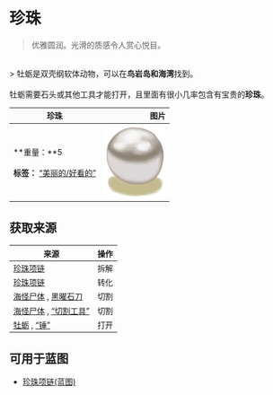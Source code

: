 # 珍珠  
> 优雅圆润。光滑的质感令人赏心悦目。  
<br>  
> 牡蛎是双壳纲软体动物，可以在<b>鸟岩岛和海湾</b>找到。<br><br>牡蛎需要石头或其他工具才能打开，且里面有很小几率包含有宝贵的<b>珍珠</b>。  
  
  珍珠  |   图片   
 ----  |  ----:   
 **重量：**5<br><br>**标签：**	[“美丽的/好看的”](tag_Pretty.md)  |  <img decoding="async" src="Sprite/Pearl.png" href="a.md" style="max-width:300px;max-height:300px;">   
  
## 获取来源  
来源  |  操作  
----  |  ----  
[珍珠项链](PearlNecklace.md)  |  拆解  
[珍珠项链](PearlNecklace.md)  |  转化  
[海怪尸体](SeahoundCarcass.md) , [黑曜石刀](KnifeObsidian.md)  |  切割  
[海怪尸体](SeahoundCarcass.md) , [“切割工具”](tag_Cutter.md)  |  切割  
[牡蛎](Oyster.md) , [“锤”](tag_Hammer.md)  |  打开  
## 可用于蓝图  
- [珍珠项链(蓝图)](Bp_PearlNecklace.md)  
  
  
